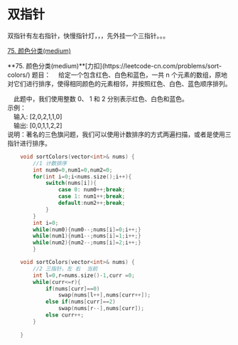# 双指针
 
双指针有左右指针，快慢指针灯，，，先外挂一个三指针。。。

<!-- GFM-TOC -->
[75. 颜色分类(medium)](#75-颜色分类)  

<!-- GFM-TOC -->

<div id="75-颜色分类"> </div>  
**75. 颜色分类(medium)**[力扣](https://leetcode-cn.com/problems/sort-colors/)  
题目：   
　给定一个包含红色、白色和蓝色，一共 n 个元素的数组，原地对它们进行排序，使得相同颜色的元素相邻，并按照红色、白色、蓝色顺序排列。

　此题中，我们使用整数 0、 1 和 2 分别表示红色、白色和蓝色。  
示例：  
　输入: [2,0,2,1,1,0]  
　输出: [0,0,1,1,2,2]  
说明：著名的三色旗问题，我们可以使用计数排序的方式两遍扫描，或者是使用三指针进行排序。
```cpp
    void sortColors(vector<int>& nums) {
        //1 计数排序
        int num0=0,num1=0,num2=0;
        for(int i=0;i<nums.size();i++){
            switch(nums[i]){
                case 0: num0++;break;
                case 1: num1++;break;
                default:num2++;break;
            }
        }
        int i=0;
        while(num0){num0--;nums[i]=0;i++;}
        while(num1){num1--;nums[i]=1;i++;}
        while(num2){num2--;nums[i]=2;i++;}
        }

    void sortColors(vector<int>& nums) {
        //2 三指针，左 右  当前
        int l=0,r=nums.size()-1,curr =0;
        while(curr<=r){
            if(nums[curr]==0)
                swap(nums[l++],nums[curr++]);
            else if(nums[curr]==2)
                swap(nums[r--],nums[curr]);
            else curr++;
        }
        
    }

```


